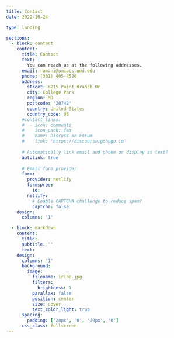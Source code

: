 ```yaml
---
title: Contact
date: 2022-10-24

type: landing

sections:
  - block: contact
    content:
      title: Contact
      text: |-
        You can reach us at the following addresses.
      email: ramani@umiacs.umd.edu
      phone: (301) 405-4526
      address:
        street: 8215 Paint Branch Dr
        city: College Park
        region: MD
        postcode: '20742'
        country: United States
        country_code: US
      #contact_links:
      #  - icon: comments
      #    icon_pack: fas
      #    name: Discuss on Forum
      #    link: 'https://discourse.gohugo.io'
    
      # Automatically link email and phone or display as text?
      autolink: true
    
      # Email form provider
      form:
        provider: netlify
        formspree:
          id:
        netlify:
          # Enable CAPTCHA challenge to reduce spam?
          captcha: false
    design:
      columns: '1'

  - block: markdown
    content:
      title:
      subtitle: ''
      text:
    design:
      columns: '1'
      background:
        image: 
          filename: iribe.jpg
          filters:
            brightness: 1
          parallax: false
          position: center
          size: cover
          text_color_light: true
      spacing:
        padding: ['20px', '0', '20px', '0']
      css_class: fullscreen
---
```

